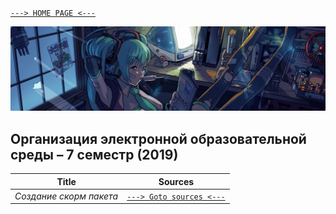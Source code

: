 [```---> HOME PAGE <---```](https://egoralmikeev.github.io)

![](../pictures/header_picture.png)

## Организация электронной образовательной среды – 7 семестр (2019)

Title | Sources
------------ | -------------
_Создание скорм пакета_ | [```---> Goto sources <---```](https://github.com/EgorAlmikeev/scorm)
